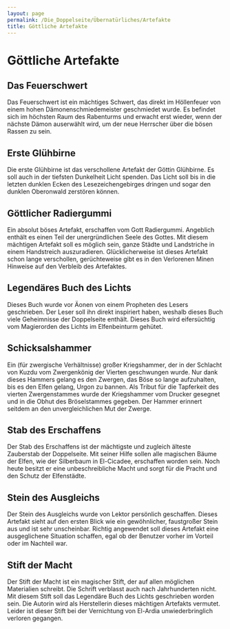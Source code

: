 ```yaml
---
layout: page
permalink: /Die_Doppelseite/Übernatürliches/Artefakte
title: Göttliche Artefakte
---
```


# Göttliche Artefakte

## Das Feuerschwert

Das Feuerschwert ist ein mächtiges Schwert, das direkt im Höllenfeuer von einem hohen Dämonenschmiedemeister geschmiedet wurde. Es befindet sich im höchsten Raum des Rabenturms und erwacht erst wieder, wenn der nächste Dämon auserwählt wird, um der neue Herrscher über die bösen Rassen zu sein. 

## Erste Glühbirne

Die erste Glühbirne ist das verschollene Artefakt der Göttin Glühbirne. Es soll auch in der tiefsten Dunkelheit Licht spenden. Das Licht soll bis in die letzten dunklen Ecken des Lesezeichengebirges dringen und sogar den dunklen Oberonwald zerstören können.

## Göttlicher Radiergummi

Ein absolut böses Artefakt, erschaffen vom Gott Radiergummi. Angeblich enthält es einen Teil der unergründlichen Seele des Gottes. Mit diesem mächtigen Artefakt soll es möglich sein, ganze Städte und Landstriche in einem Handstreich auszuradieren. Glücklicherweise ist dieses Artefakt schon lange verschollen, gerüchteweise gibt es in den Verlorenen Minen Hinweise auf den Verbleib des Artefaktes.

## Legendäres Buch des Lichts

Dieses Buch wurde vor Äonen von einem Propheten des Lesers geschrieben. Der Leser soll ihn direkt inspiriert haben, weshalb dieses Buch viele Geheimnisse der Doppelseite enthält. Dieses Buch wird eifersüchtig vom Magierorden des Lichts im Elfenbeinturm gehütet.

## Schicksalshammer

Ein (für zwergische Verhältnisse) großer Kriegshammer, der in der Schlacht von Kuzdu vom Zwergenkönig der Vierten geschwungen wurde. Nur dank dieses Hammers gelang es den Zwergen, das Böse so lange aufzuhalten, bis es den Elfen gelang, Urgon zu bannen. Als Tribut für die Tapferkeit des vierten Zwergenstammes wurde der Kriegshammer vom Drucker gesegnet und in die Obhut des Bröselstammes gegeben. Der Hammer erinnert seitdem an den unvergleichlichen Mut der Zwerge.

## Stab des Erschaffens

Der Stab des Erschaffens ist der mächtigste und zugleich älteste Zauberstab der Doppelseite. Mit seiner Hilfe sollen alle magischen Bäume der Elfen, wie der Silberbaum in El-Cicadee, erschaffen worden sein. Noch heute besitzt er eine unbeschreibliche Macht und sorgt für die Pracht und den Schutz der Elfenstädte. 

## Stein des Ausgleichs

Der Stein des Ausgleichs wurde von Lektor persönlich geschaffen. Dieses Artefakt sieht auf den ersten Blick wie ein gewöhnlicher, faustgroßer Stein aus und ist sehr unscheinbar. Richtig angewendet soll dieses Artefakt eine ausgeglichene Situation schaffen, egal ob der Benutzer vorher im Vorteil oder im Nachteil war.

## Stift der Macht

Der Stift der Macht ist ein magischer Stift, der auf allen möglichen Materialien schreibt. Die Schrift verblasst auch nach Jahrhunderten nicht. Mit diesem Stift soll das Legendäre Buch des Lichts geschrieben worden sein. Die Autorin wird als Herstellerin dieses mächtigen Artefakts vermutet. Leider ist dieser Stift bei der Vernichtung von El-Ardia unwiederbringlich verloren gegangen.
